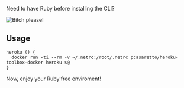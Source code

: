 Need to have Ruby before installing the CLI?

![Bitch please!](http://s2.quickmeme.com/img/34/34c5a5d89699a28f2486c23c5b381486b62553f3eba9ebaccf36df6306494e00.jpg)

## Usage

```
heroku () { 
  docker run -ti --rm -v ~/.netrc:/root/.netrc pcasaretto/heroku-toolbox-docker heroku $@
}
```

Now, enjoy your Ruby free enviroment!
